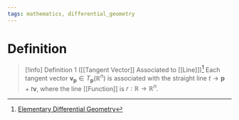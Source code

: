```yaml
---
tags: mathematics, differential_geometry
---
```


# Definition

> [!info] Definition 1 ([[Tangent Vector]] Associated to [[Line]])[^1]
> Each tangent vector $\mathbf{v}_{\mathbf{p}} \in T_{\mathbf{p}}(\mathbb{R}^n)$ is associated with the straight line $t \rightarrow \mathbf{p} + t \mathbf{v}$, where the line [[Function]] is $r: \mathbb{R} \rightarrow \mathbb{R}^n$.

[^1]: [Elementary Differential Geometry](zotero://open-pdf/library/items/F6CCEWIU?page=26)